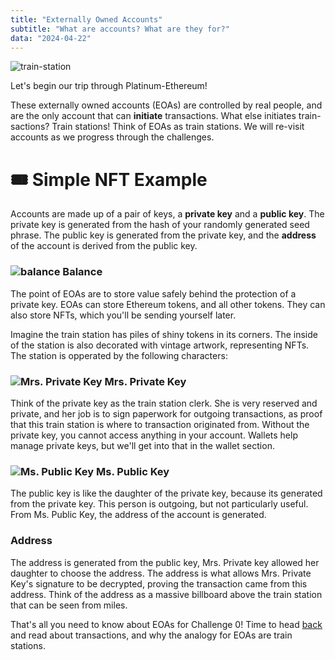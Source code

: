 ```yaml
---
title: "Externally Owned Accounts"
subtitle: "What are accounts? What are they for?"
data: "2024-04-22"
---
```


![train-station](http://localhost:3000/images/train-station.svg)

Let's begin our trip through Platinum-Ethereum!

These externally owned accounts (EOAs) are controlled by real people, and are the only account
that can **initiate** transactions. What else initiates train-sactions? Train stations!
Think of EOAs as train stations. We will re-visit accounts as we progress through the challenges.

# 🎟 Simple NFT Example

Accounts are made up of a pair of keys, a **private key** and a **public key**.
The private key is generated from the hash of your randomly generated seed phrase.
The public key is generated from the private key, and the **address** of the account
is derived from the public key.

### ![balance](http://localhost:3000/images/balance.svg) Balance

The point of EOAs are to store value safely behind the protection of a private key. EOAs can store
Ethereum tokens, and all other tokens. They can also store NFTs, which you'll be sending yourself
later.

Imagine the train station has piles of shiny tokens in its corners. The inside of the station is
also decorated with vintage artwork, representing NFTs. The station is opperated by the following
characters:

### ![Mrs. Private Key](http://localhost:3000/images/mrsPrivateKey.svg) Mrs. Private Key

Think of the private key as the train station clerk. She is very reserved and private, and her job
is to sign paperwork for outgoing transactions, as proof that this train station is where to transaction
originated from.
Without the private key, you cannot access anything in your account. Wallets help manage private keys,
but we'll get into that in the wallet section.

### ![Ms. Public Key](http://localhost:3000/images/msPublicKey.svg) Ms. Public Key

The public key is like the daughter of the private key, because its generated from the private key.
This person is outgoing, but not particularly useful. From Ms. Public Key, the address of the account
is generated.

### Address

The address is generated from the public key, Mrs. Private key allowed her daughter to choose the
address. The address is what allows Mrs. Private Key's signature to be decrypted, proving the transaction
came from this address. Think of the address as a massive billboard above the train station that can be
seen from miles.

That's all you need to know about EOAs for Challenge 0! Time to head [back](/posts/2simpleNFT) and read about transactions,
and why the analogy for EOAs are train stations.
